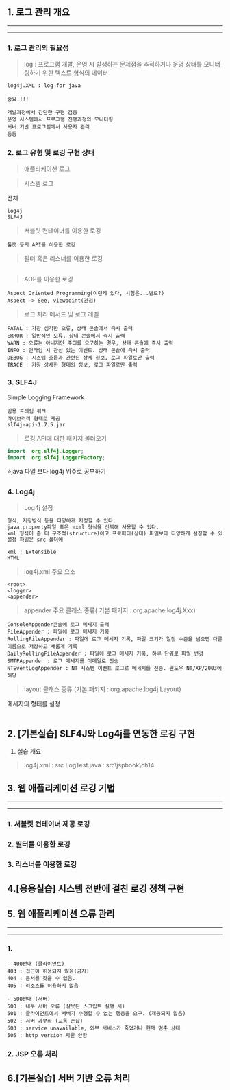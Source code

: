 ## 1. 로그 관리 개요
<hr><hr>

### 1. 로그 관리의 필요성
>log : 프로그램 개발, 운영 시 발생하는 문제점을 추적하거나 운영 상태를 모니터링하기 위한 텍스트 형식의 데이터
```
log4j.XML : log for java

중요!!!!
```
```
개발과정에서 간단한 구현 검증
운영 시스템에서 프로그램 진행과정의 모니터링
서버 기반 프로그램에서 사용자 관리
등등
```

### 2. 로그 유형 및 로깅 구현 상태

>애플리케이션 로그

>시스템 로그

전체

```
log4j
SLF4J
```


>서블릿 컨테이너를 이용한 로깅
```
톰캣 등의 API를 이용한 로깅
```
>필터 혹은 리스너를 이용한 로깅
```

```
>AOP를 이용한 로깅
```
Aspect Oriented Programming(이런게 있다, 시험은...별로?) 
Aspect -> See, viewpoint(관점)
```

>로그 처리 메서드 및 로그 레벨
```
FATAL : 가장 심각한 오류, 상태 콘솔에서 즉시 출력
ERROR : 일반적인 오류, 상태 콘솔에서 즉시 출력
WARN : 오류는 아니지만 주의를 요구하는 경우, 상태 콘솔에 즉시 출력
INFO : 런타임 시 관심 있는 이벤트. 상태 콘솔에 즉시 출력
DEBUG : 시스템 흐름과 관련된 상세 정보, 로그 파일로만 출력
TRACE : 가장 상세한 형태의 정보, 로그 파일로만 출력
```

### 3. SLF4J
Simple Logging Framework
```
범용 프레임 워크
라이브러리 형태로 제공
slf4j-api-1.7.5.jar
```
>로깅 API에 대한 패키지 볼러오기
```java
import  org.slf4j.Logger;
import  org.slf4j.LoggerFactory;
```
⭐java 파일 보다 log4j 위주로 공부하기
### 4. Log4j
>Log4j 설정  
```txt
형식, 저장방식 등을 다양하게 지정할 수 있다.
java property파일 혹은 ⭐xml 형식을 선택해 사용할 수 있다.
xml 형식이 좀 더 구조적(structure)이고 프로퍼티(상태) 파일보다 다양하게 설정할 수 있다.
설정 파일은 src 폴더에
```
```
xml : Extensible
HTML
```

>log4j.xml 주요 요소
```
<root>
<logger>
<appender>
```
>appender 주요 클래스 종류( 기본 패키지 : org.apache.log4j.Xxx)
```
ConsoleAppender콘솔에 로그 메세지 출력
FileAppender : 파일에 로그 메세지 기록
RollingFileAppender : 파일에 로그 메세지 기록, 파일 크기가 일정 수준을 넘으면 다른 이름으로 저장하고 새롭게 기록
DailyRollingFileAppender : 파일에 로그 메세지 기록, 하루 단위로 파일 변경
SMTPAppender : 로그 메세지를 이메일로 전송
NTEventLogAppender : NT 시스템 이벤트 로그로 메세지를 전송. 윈도우 NT/XP/2003에 해당
```
>layout 클래스 종류 (기본 패키지 : org.apache.log4j.Layout)

메세지의 형태를 설정
```

```

## 2. [기본실습] SLF4J와 Log4j를 연동한 로깅 구현
1. 실습 개요
>log4j.xml : src
>LogTest.java : src\jspbook\ch14

## 3. 웹 애플리케이션 로깅 기법
<hr><hr>

### 1. 서블릿 컨테이너 제공 로깅
### 2. 필터를 이용한 로깅
### 3. 리스너를 이용한 로깅

## 4.[응용실습] 시스템 전반에 걸친 로깅 정책 구현

## 5. 웹 애플리케이션 오류 관리
<hr><hr>

### 1.

```
- 400번대 (클라이언트)
403 : 접근이 허용되지 않음(금지)
404 : 문서를 찾을 수 없음.
405 : 리소스를 허용하지 않음

- 500번대 (서버)
500 : 내부 서버 오류 (잘못된 스크립트 실행 시)
501 : 클라이언트에서 서버가 수행할 수 없는 행동을 요구. (제공되지 않음)
502 : 서버 과부화 (교통 혼잡)
503 : service unavailable, 외부 서비스가 죽었거나 현재 멈춘 상태
505 : http version 지원 안함
```

### 2. JSP 오류 처리

## 6.[기본실습] 서버 기반 오류 처리

